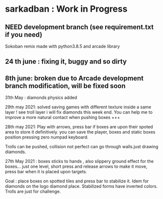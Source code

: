 # sarkadban : Work in Progress
NEED development branch (see requirement.txt if you need)
-----

Sokoban remix made with python3.8.5 and arcade library

24 th june : fixing it, buggy and so dirty
-------

8th june: broken due to Arcade development branch modification, will be fixed soon
--------

31th May : diamonds physics added

29th may 2021: solved saving games with different texture inside a same layer ! see troll layer
i will fix diamonds this week end. You can help me to improve a more natural contact when pushing boxes +++


28th may 2021:  Play with arrows, press bar if boxes are upon their spoted area to store it definitively.
you can save the player, boxes and static boxes position pressing zero numpad keyboard.

Trolls can be pushed, collision not perfect can go through walls.just drawing  diamonds.


27th May 2021 : boxes sticks to hands , also slippery ground effect for the boxes... 
just one level, short press and release arrows to make it move, press bar when it is placed upon targets.

Goal : place boxes on spotted tiles and press bar to stabilize it. Idem for diamonds on the logo diamond place.
Stabilized forms have inverted colors.
Trolls are just for challenge.
